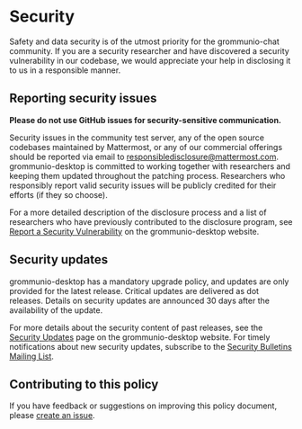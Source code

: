 Security
========

Safety and data security is of the utmost priority for the grommunio-chat community. If you are a security researcher and have discovered a security vulnerability in our codebase, we would appreciate your help in disclosing it to us in a responsible manner.

Reporting security issues
-------------------------

**Please do not use GitHub issues for security-sensitive communication.**

Security issues in the community test server, any of the open source codebases maintained by Mattermost, or any of our commercial offerings should be reported via email to [responsibledisclosure@mattermost.com](mailto:responsibledisclosure@mattermost.com). grommunio-desktop is committed to working together with researchers and keeping them updated throughout the patching process. Researchers who responsibly report valid security issues will be publicly credited for their efforts (if they so choose).

For a more detailed description of the disclosure process and a list of researchers who have previously contributed to the disclosure program, see [Report a Security Vulnerability](https://mattermost.com/security-vulnerability-report/) on the grommunio-desktop website.

Security updates
----------------

grommunio-desktop has a mandatory upgrade policy, and updates are only provided for the latest release. Critical updates are delivered as dot releases. Details on security updates are announced 30 days after the availability of the update.

For more details about the security content of past releases, see the [Security Updates](https://mattermost.com/security-updates/) page on the grommunio-desktop website. For timely notifications about new security updates, subscribe to the [Security Bulletins Mailing List](https://mattermost.com/security-updates/#sign-up).

Contributing to this policy
---------------------------

If you have feedback or suggestions on improving this policy document, please [create an issue](https://github.com/mattermost/desktop/issues/new).
